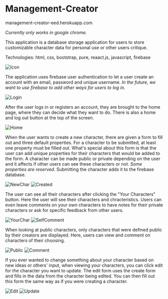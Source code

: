 # Management-Creator

management-creator-eed.herokuapp.com

*Currently only works in google chrome.*

This application is a database storage application for users to store customizable character data for personal use or other users critique.

Technologies: html, css, bootstrap, pure, reaact.js, javascript, firebase

![Icon](/screenshots/placeholder.PNG)

The application uses firebase user authentication to let a user create an account with an email, password and unique username. *In the future, we want to use firebase to add other ways for users to log in.*

![Login](/screenshots/placeholder.PNG)

After the user logs in or registers an account, they are brought to the home page, where they can decide what they want to do. There is also a home and log out button at the top of the screen.

![Home](/screenshots/placeholder.PNG)

When the user wants to create a new character, there are given a form to fill out and three default properties. For a character to be submitted, at least one property must be filled out. What's special about this form is that the user can add unique properties for their characters that would be added to the form. A character can be made public or private depending on the user and it affects if other users can see these characters or not. *Some properties are reserved.* Submitting the character adds it to the firebase database.

![NewChar](/screenshots/placeholder.PNG)
![Created](/screenshots/placeholder.PNG)

The user can see all their characters after clicking the "Your Characters" button. Here the user will see their characters and chracteristics. Users can even leave comments on your own characters to have notes for their private characters or ask for specific feedback from other users.

![YourChar](/screenshots/placeholder.PNG)
![SelfComment](/screenshots/placeholder.PNG)

When looking at public characters, only characters that were defined public by their creators are displayed. Here, users can view and comment on characters of their choosing.

![Public](/screenshots/placeholder.PNG)
![Comment](/screenshots/placeholder.PNG)

If you ever wanted to change something about your character based on new ideas or others' input, when viewing your characters, you can click edit for the character you want to update. The edit form uses the create form and fills in the data from the character being edited. You can then fill out this form the same way as if you were creating a character.

![Edit](/screenshots/placeholder.PNG)
![Update](/screenshots/placeholder.PNG)
